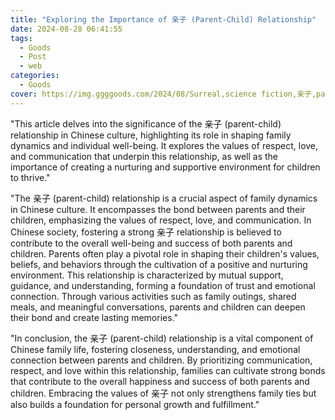 ```yaml
---
title: "Exploring the Importance of 亲子 (Parent-Child) Relationship"
date: 2024-08-28 06:41:55
tags:
  - Goods
  - Post
  - web
categories:
  - Goods
cover: https://img.ggggoods.com/2024/08/Surreal,science fiction,亲子,parent-child,technology,tech,diagrams,renderings,colors_20240830_00001_.png
---
```


"This article delves into the significance of the 亲子 (parent-child) relationship in Chinese culture, highlighting its role in shaping family dynamics and individual well-being. It explores the values of respect, love, and communication that underpin this relationship, as well as the importance of creating a nurturing and supportive environment for children to thrive."

"The 亲子 (parent-child) relationship is a crucial aspect of family dynamics in Chinese culture. It encompasses the bond between parents and their children, emphasizing the values of respect, love, and communication. In Chinese society, fostering a strong 亲子 relationship is believed to contribute to the overall well-being and success of both parents and children. Parents often play a pivotal role in shaping their children's values, beliefs, and behaviors through the cultivation of a positive and nurturing environment. This relationship is characterized by mutual support, guidance, and understanding, forming a foundation of trust and emotional connection. Through various activities such as family outings, shared meals, and meaningful conversations, parents and children can deepen their bond and create lasting memories."

"In conclusion, the 亲子 (parent-child) relationship is a vital component of Chinese family life, fostering closeness, understanding, and emotional connection between parents and children. By prioritizing communication, respect, and love within this relationship, families can cultivate strong bonds that contribute to the overall happiness and success of both parents and children. Embracing the values of 亲子 not only strengthens family ties but also builds a foundation for personal growth and fulfillment."
